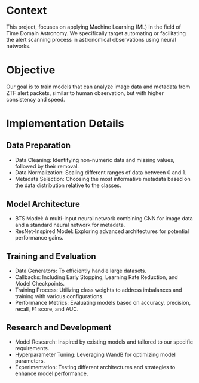 # Context
This project, focuses on applying Machine Learning (ML) in the field of Time Domain Astronomy. We specifically target automating or facilitating the alert scanning process in astronomical observations using neural networks.

# Objective
Our goal is to train models that can analyze image data and metadata from ZTF alert packets, similar to human observation, but with higher consistency and speed.

# Implementation Details
## Data Preparation
- Data Cleaning: Identifying non-numeric data and missing values, followed by their removal.
- Data Normalization: Scaling different ranges of data between 0 and 1.
- Metadata Selection: Choosing the most informative metadata based on the data distribution relative to the classes.
## Model Architecture
- BTS Model: A multi-input neural network combining CNN for image data and a standard neural network for metadata.
- ResNet-Inspired Model: Exploring advanced architectures for potential performance gains.
## Training and Evaluation
- Data Generators: To efficiently handle large datasets.
- Callbacks: Including Early Stopping, Learning Rate Reduction, and Model Checkpoints.
- Training Process: Utilizing class weights to address imbalances and training with various configurations.
- Performance Metrics: Evaluating models based on accuracy, precision, recall, F1 score, and AUC.
## Research and Development
- Model Research: Inspired by existing models and tailored to our specific requirements.
- Hyperparameter Tuning: Leveraging WandB for optimizing model parameters.
- Experimentation: Testing different architectures and strategies to enhance model performance.
